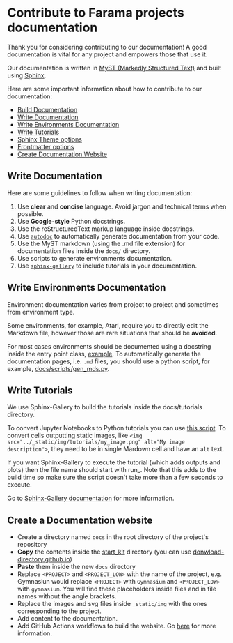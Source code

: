 # Contribute to Farama projects documentation

Thank you for considering contributing to our documentation! A good
documentation is vital for any project and empowers those that use it.

Our documentation is written in [MyST (Markedly Structured Text)](https://myst-parser.readthedocs.io/en/latest/) and built using [Sphinx](https://www.sphinx-doc.org/en/master/).

Here are some important information about how to contribute to our documentation:

- [Build Documentation](./README.md#build-documentation)
- [Write Documentation](#write-documentation)
- [Write Environments Documentation](#write-environments-documentation)
- [Write Tutorials](#write-tutorials)
- [Sphinx Theme options](./README.md#theme-options)
- [Frontmatter options](./README.md#frontmatter)
- [Create Documentation Website](#create-a-documentation-website)

## Write Documentation

Here are some guidelines to follow when writing documentation:

1. Use **clear** and **concise** language. Avoid jargon and technical terms when possible.
2. Use **Google-style** Python docstrings.
3. Use the reStructuredText markup language inside docstrings.
4. Use [`autodoc`](https://www.sphinx-doc.org/en/master/usage/extensions/autodoc.html) to automatically generate documentation from your code.
5. Use the MyST markdown (using the .md file extension) for documentation files inside the `docs/` directory.
6. Use scripts to generate environments documentation.
7. Use [`sphinx-gallery`](https://sphinx-gallery.github.io/stable/index.html) to include tutorials in your documentation.

## Write Environments Documentation

Environment documentation varies from project to project and sometimes from environment type.

Some environments, for example, Atari, require you to directly edit the Markdown file, however those are rare situations that should be **avoided**.

For most cases environments should be documented using a docstring inside the entry point class, [example](https://github.com/Farama-Foundation/Gymnasium/blob/5bb67ee69d8fc21fafe4147fdcafa1e1daf158c4/gymnasium/envs/box2d/bipedal_walker.py#L104). To automatically generate the documentation pages, i.e. `.md` files, you should use a python script, for example, [docs/scripts/gen_mds.py](https://github.com/Farama-Foundation/Gymnasium-Robotics/blob/main/docs/scripts/gen_mds.py).

## Write Tutorials

We use Sphinx-Gallery to build the tutorials inside the docs/tutorials directory.

To convert Jupyter Notebooks to Python tutorials you can use [this script](./starter_kit/_scripts/ipynb_to_gallery.py).
To convert cells outputting static images, like `<img src="../_static/img/tutorials/my_image.png" alt="My image description">`, they need to be in single Mardown cell and have an `alt` text.

If you want Sphinx-Gallery to execute the tutorial (which adds outputs and plots) then the file name should start with run_. Note that this adds to the build time so make sure the script doesn't take more than a few seconds to execute.

Go to [Sphinx-Gallery documentation](https://sphinx-gallery.github.io/stable/syntax.html) for more information.

## Create a Documentation website

* Create a directory named `docs` in the root directory of the project's repository
* **Copy** the contents inside the [start_kit](./starter_kit/) directory (you can use [donwload-directory.github.io](https://download-directory.github.io/?url=https%3A%2F%2Fgithub.com%2FFarama-Foundation%2FCelshast%2Ftree%2Fmain%2Fstarter_kit))
* **Paste** them inside the new `docs` directory
* Replace `<PROJECT>` and `<PROJECT_LOW>` with the name of the project, e.g. Gymnasiun would replace `<PROJECT>` with `Gymnasium` and `<PROJECT_LOW>` with `gymnasium`. You will find these placeholders inside files and in file names without the angle brackets.
* Replace the images and svg files inside `_static/img` with the ones corresponding to the project.
* Add content to the documentation.
* Add GitHub Actions workflows to build the website. Go [here](./README.md#workflow-to-build-docs) for more information.
